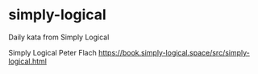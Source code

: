 # simply-logical
Daily kata from Simply Logical

Simply Logical
Peter Flach
https://book.simply-logical.space/src/simply-logical.html